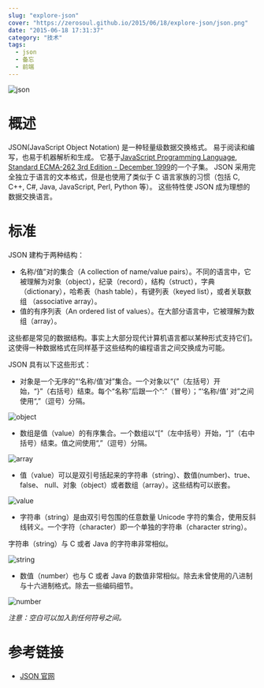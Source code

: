 ```yaml
---
slug: "explore-json"
cover: "https://zerosoul.github.io/2015/06/18/explore-json/json.png"
date: "2015-06-18 17:31:37"
category: "技术"
tags:
  - json
  - 备忘
  - 前端
---
```


![json](https://zerosoul.github.io/2015/06/18/explore-json/json.png)

# 概述

JSON(JavaScript Object Notation) 是一种轻量级数据交换格式。 易于阅读和编写，也易于机器解析和生成。 它基于[JavaScript Programming Language](http://www.crockford.com/javascript), [Standard ECMA-262 3rd Edition - December 1999](http://www.ecma-international.org/publications/files/ecma-st/ECMA-262.pdf)的一个子集。 JSON 采用完全独立于语言的文本格式，但是也使用了类似于 C 语言家族的习惯（包括 C, C++, C#, Java, JavaScript, Perl, Python 等）。 这些特性使 JSON 成为理想的数据交换语言。

# 标准

JSON 建构于两种结构：

- 名称/值”对的集合（A collection of name/value pairs）。不同的语言中，它被理解为对象（object），纪录（record），结构（struct），字典（dictionary），哈希表（hash table），有键列表（keyed list），或者关联数组 （associative array）。
- 值的有序列表（An ordered list of values）。在大部分语言中，它被理解为数组（array）。

这些都是常见的数据结构。事实上大部分现代计算机语言都以某种形式支持它们。这使得一种数据格式在同样基于这些结构的编程语言之间交换成为可能。

JSON 具有以下这些形式：

- 对象是一个无序的“‘名称/值’对”集合。一个对象以“{”（左括号）开始，“}”（右括号）结束。每个“名称”后跟一个“:”（冒号）；“‘名称/值’ 对”之间使用“,”（逗号）分隔。

![object](object.gif)

- 数组是值（value）的有序集合。一个数组以“\[”（左中括号）开始，“\]”（右中括号）结束。值之间使用“,”（逗号）分隔。

![array](https://zerosoul.github.io/2015/06/18/explore-json/array.gif)

- 值（value）可以是双引号括起来的字符串（string）、数值(number)、true、false、 null、对象（object）或者数组（array）。这些结构可以嵌套。

![value](https://zerosoul.github.io/2015/06/18/explore-json/value.gif)

- 字符串（string）是由双引号包围的任意数量 Unicode 字符的集合，使用反斜线转义。一个字符（character）即一个单独的字符串（character string）。

字符串（string）与 C 或者 Java 的字符串非常相似。

![string](https://zerosoul.github.io/2015/06/18/explore-json/string.gif)

- 数值（number）也与 C 或者 Java 的数值非常相似。除去未曾使用的八进制与十六进制格式。除去一些编码细节。

![number](https://zerosoul.github.io/2015/06/18/explore-json/number.gif)

_注意：空白可以加入到任何符号之间。_

# 参考链接

- [JSON 官网](http://www.json.org/)
